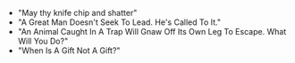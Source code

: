   - "May thy knife chip and shatter"
  - "A Great Man Doesn't Seek To Lead. He's Called To It."
  - "An Animal Caught In A Trap Will Gnaw Off Its Own Leg To Escape. What Will You Do?"
  - "When Is A Gift Not A Gift?"
